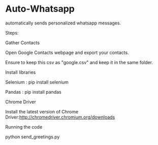 # Auto-Whatsapp
automatically sends personalized whatsapp messages.

Steps:

Gather Contacts

Open Google Contacts webpage and export your contacts.

Ensure to keep this csv as "google.csv" and keep it in the same folder.


Install libraries

Selenium : pip install selenium

Pandas : pip install pandas

Chrome Driver

Install the latest version of Chrome Driver:http://chromedriver.chromium.org/downloads

Running the code

python send_greetings.py
